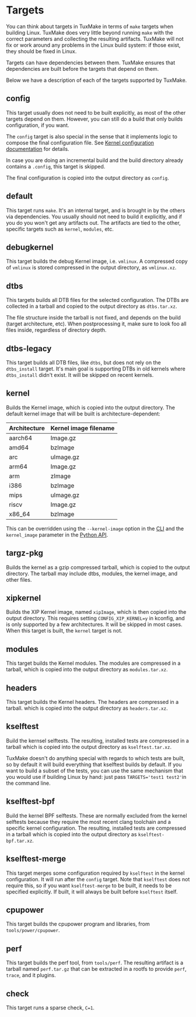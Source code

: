 # Targets

You can think about targets in TuxMake in terms of `make` targets when
building Linux. TuxMake does very little beyond running `make` with the
correct parameters and collecting the resulting artifacts.  TuxMake will not
fix or work around any problems in the Linux build system: if those exist,
they should be fixed in Linux.

Targets can have dependencies between them. TuxMake ensures that dependencies
are built before the targets that depend on them.

Below we have a description of each of the targets supported by TuxMake.

## config

This target usually does not need to be built explicitly, as most of the other
targets depend on them. However, you can still do a build that only builds
configuration, if you want.

The `config` target is also special in the sense that it implements logic to
compose the final configuration file. See [Kernel configuration
documentation](kconfig.md) for details.

In case you are doing an incremental build and the build directory already
contains a `.config`, this target is skipped.

The final configuration is copied into the output directory as `config`.

## default

This target runs `make`. It's an internal target, and is brought in by the
others via dependencies. You usually should not need to build it explicitly,
and if you do you won't get any artifacts out. The artifacts are tied to the
other, specific targets such as `kernel`, `modules`, etc.

## debugkernel

This target builds the debug Kernel image, i.e. `vmlinux`. A compressed copy of
`vmlinux` is stored compressed in the output directory, as `vmlinux.xz`.

## dtbs

This targets builds all DTB files for the selected configuration. The DTBs are
collected in a tarball and copied to the output directory as `dtbs.tar.xz`.

The file structure inside the tarball is not fixed, and depends on the build
(target architecture, etc). When postprocessing it, make sure to look foo all
files inside, regardless of directory depth.

## dtbs-legacy

This target builds all DTB files, like `dtbs`, but does not rely on the
`dtbs_install` target. It's main goal is supporting DTBs in old kernels where
`dtbs_install` didn't exist. It will be skipped on recent kernels.

## kernel

Builds the Kernel image, which is copied into the output directory. The
default kernel image that will be built is architecture-dependent:

Architecture | Kernel image filename
-------------|-----------------------
aarch64 | Image.gz
amd64 | bzImage
arc | uImage.gz
arm64 | Image.gz
arm | zImage
i386 | bzImage
mips | uImage.gz
riscv | Image.gz
x86_64 | bzImage

This can be overridden using the `--kernel-image` option in the [CLI](cli.md)
and the `kernel_image` parameter in the [Python API](python.md).

## targz-pkg

Builds the kernel as a gzip compressed tarball, which is copied to the output
directory. The tarball may include dtbs, modules, the kernel image, and other
files.

## xipkernel

Builds the XIP Kernel image, named `xipImage`, which is then copied into the
output directory. This requires setting `CONFIG_XIP_KERNEL=y` in kconfig, and
is only supported by a few architectures. It will be skipped in most cases.
When this target is built, the `kernel` target is not.

## modules

This target builds the Kernel modules. The modules are compressed in a tarball,
which is copied into the output directory as `modules.tar.xz`.


## headers

This target builds the Kernel headers. The headers are compressed in a tarball.
which is copied into the output directory as `headers.tar.xz`.

## kselftest

Build the kernsel selftests. The resulting, installed tests are compressed in a
tarball which is copied into the output directory as `kselftest.tar.xz`.

TuxMake doesn't do anything special with regards to which tests are built, so
by default it will build everything that kselftest builds by default. If you
want to build a subset of the tests, you can use the same mechanism that you
would use if building Linux by hand: just pass `TARGETS='test1 test2'`in the
command line.

## kselftest-bpf

Build the kernel BPF selftests. These are normally excluded from the kernel
selftests because they require the most recent clang toolchain and a specific
kernel configuration. The resulting, installed tests are compressed in a
tarball which is copied into the output directory as `kselftest-bpf.tar.xz`.

## kselftest-merge

This target merges some configuration required by `kselftest` in the kernel
configuration. It will run after the `config` target. Note that `kselftest`
does not require this, so if you want `kselftest-merge` to be built, it needs
to be specified explicitly. If built, it will always be built before
`kselftest` itself.

## cpupower

This target builds the cpupower program and libraries, from
`tools/power/cpupower`.

## perf

This target builds the perf tool, from `tools/perf`. The resulting artifact is
a tarball named `perf.tar.gz` that can be extracted in a rootfs to provide
`perf`, `trace`, and it plugins.

## check

This target runs a sparse check, `C=1`.
